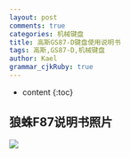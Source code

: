 ```yaml
---
layout: post
comments: true
categories: 机械键盘
title: 高斯GS87-D键盘使用说明书
tags: 高斯,GS87-D,机械键盘
author: Kael
grammar_cjkRuby: true
---
```


* content
{:toc}

## 狼蛛F87说明书照片

![](/static/img/blog/keyboard/aual_f87.jpg)
